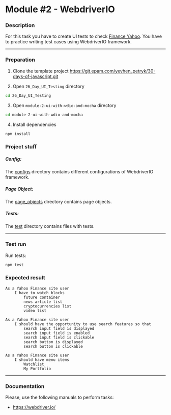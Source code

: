 # Module #2 - WebdriverIO

### Description

For this task you have to create UI tests to check 
[Finance Yahoo](https://finance.yahoo.com/). You have to practice writing test cases using WebdriverIO framework.

---

### Preparation

1. Clone the template project https://git.epam.com/yevhen_petryk/30-days-of-javascript.git

2. Open `26_Day_UI_Testing` directory

  ```sh
  cd 26_Day_UI_Testing
  ```

3. Open `module-2-ui-with-wdio-and-mocha` directory

  ```sh
  cd module-2-ui-with-wdio-and-mocha
  ```

4. Install dependencies

  ```sh
  npm install
  ```

### Project stuff

##### Config:

The [configs](https://git.epam.com/yevhen_petryk/30-days-of-javascript/-/tree/master/26_Day_UI_Testing/module-2-ui-with-wdio-and-mocha/configs) directory contains different configurations of WebdriverIO framework.


##### Page Object:

The [page_objects](https://git.epam.com/yevhen_petryk/30-days-of-javascript/-/tree/master/26_Day_UI_Testing/module-2-ui-with-wdio-and-mocha/page_objects) directory contains page objects.

##### Tests:

The [test](https://git.epam.com/yevhen_petryk/30-days-of-javascript/-/tree/master/26_Day_UI_Testing/module-2-ui-with-wdio-and-mocha/test) directory contains files with tests.


---

### Test run

  Run tests:

  ```sh
  npm test
  ```

### Expected result

```
As a Yahoo Finance site user
    I have to watch blocks
        future container
        news article list
        cryptocurrencies list
        video list

As a Yahoo Finance site user
    I should have the opportunity to use search features so that
        search input field is displayed
        search input field is enabled
        search input field is clickable
        search button is displayed
        search button is clickable

As a Yahoo Finance site user
    I should have menu items
        Watchlist
        My Portfolio
```

---

### Documentation

Please, use the following manuals to perform tasks:

- https://webdriver.io/
